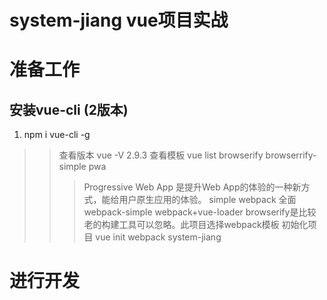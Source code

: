 # system-jiang vue项目实战

# 准备工作
## 安装vue-cli (2版本)
1. npm i vue-cli -g
>> 查看版本
>> vue -V
>> 2.9.3
> 查看模板
>> vue list
>> browserify
>> browserrify-simple
>> pwa
>>> Progressive Web App 是提升Web App的体验的一种新方式，能给用户原生应用的体验。
>> simple
>> webpack
>>> 全面
>> webpack-simple
>>> webpack+vue-loader
>> browserify是比较老的构建工具可以忽略。此项目选择webpack模板
> 初始化项目
>> vue init webpack system-jiang

# 进行开发
